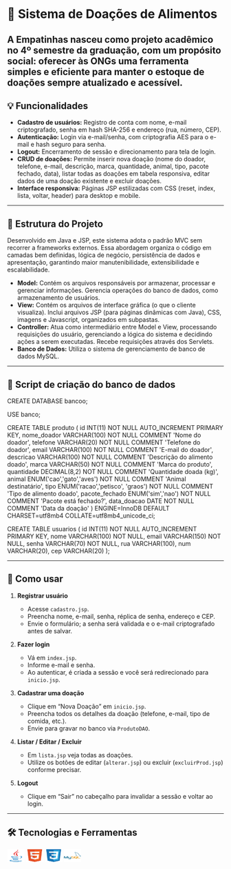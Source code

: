 # 🐾 Sistema de Doações de Alimentos

A Empatinhas nasceu como projeto acadêmico no 4º semestre da graduação, com um propósito social: oferecer às ONGs uma ferramenta simples e eficiente para manter o estoque de doações sempre atualizado e acessível. 
---

## 💡 Funcionalidades

- **Cadastro de usuários:** Registro de conta com nome, e-mail criptografado, senha em hash SHA-256 e endereço (rua, número, CEP).  
- **Autenticação:** Login via e-mail/senha, com criptografia AES para o e-mail e hash seguro para senha.  
- **Logout:** Encerramento de sessão e direcionamento para tela de login.  
- **CRUD de doações:** Permite inserir nova doação (nome do doador, telefone, e-mail, descrição, marca, quantidade, animal, tipo, pacote fechado, data), listar todas as doações em tabela responsiva, editar dados de uma doação existente e excluir doações.  
- **Interface responsiva:** Páginas JSP estilizadas com CSS (reset, index, lista, voltar, header) para desktop e mobile.

---

## 🔗 Estrutura do Projeto

Desenvolvido em Java e JSP, este sistema adota o padrão MVC sem recorrer a frameworks externos. Essa abordagem organiza o código em camadas bem definidas, lógica de negócio, persistência de dados e apresentação, garantindo maior manutenibilidade, extensibilidade e escalabilidade.

*   **Model:** Contém os arquivos responsáveis por armazenar, processar e gerenciar informações. Gerencia operações do banco de dados, como armazenamento de usuários.
*   **View:** Contém os arquivos de interface gráfica (o que o cliente visualiza). Inclui arquivos JSP (para páginas dinâmicas com Java), CSS, imagens e Javascript, organizados em subpastas.
*   **Controller:** Atua como intermediário entre Model e View, processando requisições do usuário, gerenciando a lógica do sistema e decidindo ações a serem executadas. Recebe requisições através dos Servlets.
*   **Banco de Dados:** Utiliza o sistema de gerenciamento de banco de dados MySQL.
---

## 📌 Script de criação do banco de dados

CREATE DATABASE bancoo;

USE banco;

CREATE TABLE produto (
  id INT(11) NOT NULL AUTO_INCREMENT PRIMARY KEY,
  nome_doador VARCHAR(100) NOT NULL COMMENT 'Nome do doador',
  telefone VARCHAR(20) NOT NULL COMMENT 'Telefone do doador',
  email VARCHAR(100) NOT NULL COMMENT 'E-mail do doador',
  descricao VARCHAR(100) NOT NULL COMMENT 'Descrição do alimento doado',
  marca VARCHAR(50) NOT NULL COMMENT 'Marca do produto',
  quantidade DECIMAL(8,2) NOT NULL COMMENT 'Quantidade doada (kg)',
  animal ENUM('cao','gato','aves') NOT NULL COMMENT 'Animal destinatário',
  tipo ENUM('racao','petisco', 'graos') NOT NULL COMMENT 'Tipo de alimento doado',
  pacote_fechado ENUM('sim','nao') NOT NULL COMMENT 'Pacote está fechado?',
  data_doacao DATE NOT NULL COMMENT 'Data da doação'
) ENGINE=InnoDB
  DEFAULT CHARSET=utf8mb4
  COLLATE=utf8mb4_unicode_ci;


CREATE TABLE usuarios ( id INT(11) NOT NULL AUTO_INCREMENT PRIMARY KEY, nome VARCHAR(100) NOT NULL, email VARCHAR(150) NOT NULL, senha VARCHAR(70) NOT NULL, rua VARCHAR(100), num VARCHAR(20), cep VARCHAR(20) );


---

## 📨 Como usar

1. **Registrar usuário**  
   - Acesse `cadastro.jsp`.  
   - Preencha nome, e-mail, senha, réplica de senha, endereço e CEP.  
   - Envie o formulário; a senha será validada e o e-mail criptografado antes de salvar.

3. **Fazer login**  
   - Vá em `index.jsp`.  
   - Informe e-mail e senha.  
   - Ao autenticar, é criada a sessão e você será redirecionado para `inicio.jsp`.

4. **Cadastrar uma doação**  
   - Clique em “Nova Doação” em `inicio.jsp`.  
   - Preencha todos os detalhes da doação (telefone, e-mail, tipo de comida, etc.).  
   - Envie para gravar no banco via `ProdutoDAO`.

5. **Listar / Editar / Excluir**  
   - Em `lista.jsp` veja todas as doações.  
   - Utilize os botões de editar (`alterar.jsp`) ou excluir (`excluirProd.jsp`) conforme precisar.

6. **Logout**  
   - Clique em “Sair” no cabeçalho para invalidar a sessão e voltar ao login.

---

## 🛠 Tecnologias e Ferramentas

<div style="display: inline-block">
  <img align="center" src="https://raw.githubusercontent.com/devicons/devicon/master/icons/java/java-original.svg" height="30" width="40"/>
  <img align="center" src="https://raw.githubusercontent.com/devicons/devicon/master/icons/html5/html5-original.svg" height="30" width="40"/>
  <img align="center" src="https://raw.githubusercontent.com/devicons/devicon/master/icons/css3/css3-original.svg"   height="30" width="40"/>
  <img align="center" src="https://raw.githubusercontent.com/devicons/devicon/master/icons/mysql/mysql-original-wordmark.svg" height="30" width="40"/>
</div>
